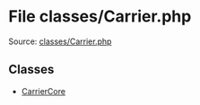 File classes/Carrier.php
=========

Source: [classes/Carrier.php](https://github.com/PrestaShop/PrestaShop/blob/1.5.0.15/classes/Carrier.php)


Classes
-------

* [CarrierCore](class.CarrierCore.md)

